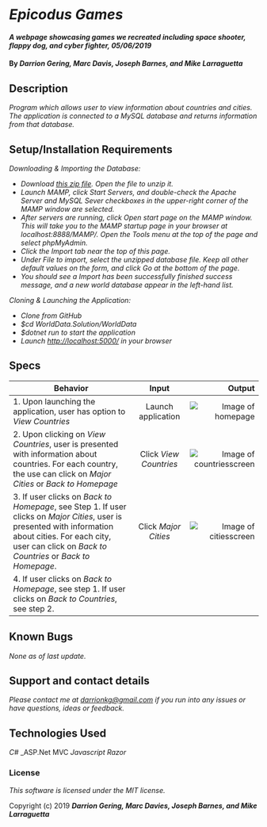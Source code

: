 # _Epicodus Games_

#### _A webpage showcasing games we recreated including space shooter, flappy dog, and cyber fighter, 05/06/2019_

#### By _**Darrion Gering, Marc Davis, Joseph Barnes, and Mike Larraguetta**_

## Description

_Program which allows user to view information about countries and cities. The application is connected to a MySQL database and returns information from that database._

## Setup/Installation Requirements

_Downloading & Importing the Database:_

* _Download [this zip file](https://github.com/epicodus-lessons/world-data-mysql/blob/master/world.sql.zip?raw=true). Open the file to unzip it._
* _Launch MAMP, click Start Servers, and double-check the Apache Server and MySQL Sever checkboxes in the upper-right corner of the MAMP window are selected._
* _After servers are running, click Open start page on the MAMP window. This will take you to the MAMP startup page in your browser at localhost:8888/MAMP/. Open the Tools menu at the top of the page and select phpMyAdmin._
* _Click the Import tab near the top of this page._
* _Under File to import, select the unzipped database file. Keep all other default values on the form, and click Go at the bottom of the page._
* _You should see a Import has been successfully finished success message, and a new world database appear in the left-hand list._

_Cloning & Launching the Application:_

* _Clone from GitHub_
* _$cd WorldData.Solution/WorldData_
* _$dotnet run to start the application_
* _Launch [http://localhost:5000/](http://localhost:5000/) in your browser_

## Specs

| Behavior | Input | Output |
| ------------- |:-------------:| -----:|
| 1. Upon launching the application, user has option to *View Countries* | Launch application | ![Image of homepage](https://i.imgur.com/q8fyviE.png) |
| 2. Upon clicking on *View Countries*, user is presented with information about countries. For each country, the use can click on *Major Cities* or *Back to Homepage* | Click *View Countries* | ![Image of countriesscreen](https://i.imgur.com/8ndo4El.png) |
| 3. If user clicks on *Back to Homepage*, see Step 1. If user clicks on *Major Cities*, user is presented with information about cities. For each city, user can click on *Back to Countries* or *Back to Homepage*. | Click  *Major Cities* | ![Image of citiesscreen](https://i.imgur.com/P2Q1j0w.png) |
| 4. If user clicks on *Back to Homepage*, see step 1. If user clicks on *Back to Countries*, see step 2. | | |

## Known Bugs

_None as of last update._

## Support and contact details

_Please contact me at darrionkg@gmail.com if you run into any issues or have questions, ideas or feedback._

## Technologies Used

_C#_
_ASP.Net MVC
_Javascript_
_Razor_

### License

*This software is licensed under the MIT license.*

Copyright (c) 2019 **_Darrion Gering, Marc Davies, Joseph Barnes, and Mike Larraguetta_**
